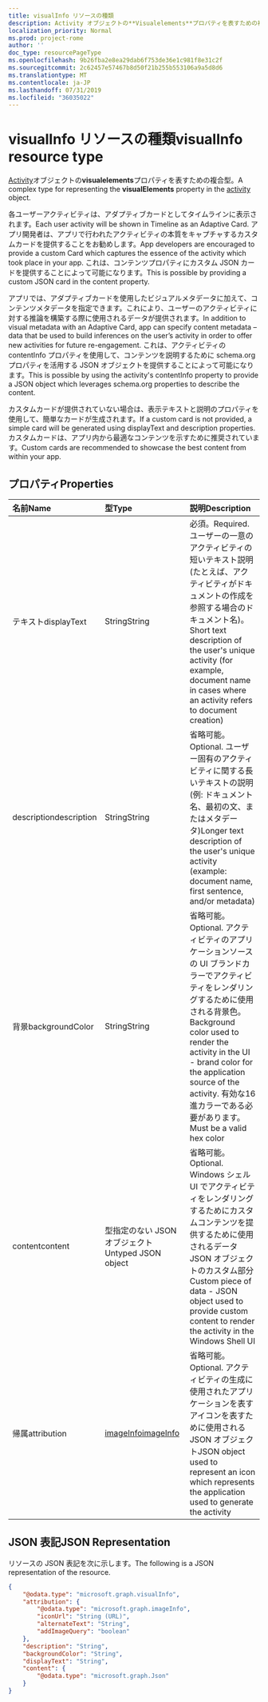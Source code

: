 ```yaml
---
title: visualInfo リソースの種類
description: Activity オブジェクトの**Visualelements**プロパティを表すための複合型。
localization_priority: Normal
ms.prod: project-rome
author: ''
doc_type: resourcePageType
ms.openlocfilehash: 9b26fba2e8ea29dab6f753de36e1c981f8e31c2f
ms.sourcegitcommit: 2c62457e57467b8d50f21b255b553106a9a5d8d6
ms.translationtype: MT
ms.contentlocale: ja-JP
ms.lasthandoff: 07/31/2019
ms.locfileid: "36035022"
---
```

# <a name="visualinfo-resource-type"></a><span data-ttu-id="89f97-103">visualInfo リソースの種類</span><span class="sxs-lookup"><span data-stu-id="89f97-103">visualInfo resource type</span></span>

<span data-ttu-id="89f97-104">[Activity](../resources/projectrome-activity.md)オブジェクトの**visualelements**プロパティを表すための複合型。</span><span class="sxs-lookup"><span data-stu-id="89f97-104">A complex type for representing the **visualElements** property in the [activity](../resources/projectrome-activity.md) object.</span></span>

<span data-ttu-id="89f97-105">各ユーザーアクティビティは、アダプティブカードとしてタイムラインに表示されます。</span><span class="sxs-lookup"><span data-stu-id="89f97-105">Each user activity will be shown in Timeline as an Adaptive Card.</span></span> <span data-ttu-id="89f97-106">アプリ開発者は、アプリで行われたアクティビティの本質をキャプチャするカスタムカードを提供することをお勧めします。</span><span class="sxs-lookup"><span data-stu-id="89f97-106">App developers are encouraged to provide a custom Card which captures the essence of the activity which took place in your app.</span></span> <span data-ttu-id="89f97-107">これは、コンテンツプロパティにカスタム JSON カードを提供することによって可能になります。</span><span class="sxs-lookup"><span data-stu-id="89f97-107">This is possible by providing a custom JSON card in the content property.</span></span>

<span data-ttu-id="89f97-108">アプリでは、アダプティブカードを使用したビジュアルメタデータに加えて、コンテンツメタデータを指定できます。これにより、ユーザーのアクティビティに対する推論を構築する際に使用されるデータが提供されます。</span><span class="sxs-lookup"><span data-stu-id="89f97-108">In addition to visual metadata with an Adaptive Card, app can specify content metadata – data that be used to build inferences on the user’s activity in order to offer new activities for future re-engagement.</span></span> <span data-ttu-id="89f97-109">これは、アクティビティの contentInfo プロパティを使用して、コンテンツを説明するために schema.org プロパティを活用する JSON オブジェクトを提供することによって可能になります。</span><span class="sxs-lookup"><span data-stu-id="89f97-109">This is possible by using the activity's contentInfo property to provide a JSON object which leverages schema.org properties to describe the content.</span></span>

<span data-ttu-id="89f97-110">カスタムカードが提供されていない場合は、表示テキストと説明のプロパティを使用して、簡単なカードが生成されます。</span><span class="sxs-lookup"><span data-stu-id="89f97-110">If a custom card is not provided, a simple card will be generated using displayText and description properties.</span></span> <span data-ttu-id="89f97-111">カスタムカードは、アプリ内から最適なコンテンツを示すために推奨されています。</span><span class="sxs-lookup"><span data-stu-id="89f97-111">Custom cards are recommended to showcase the best content from within your app.</span></span>

## <a name="properties"></a><span data-ttu-id="89f97-112">プロパティ</span><span class="sxs-lookup"><span data-stu-id="89f97-112">Properties</span></span>

|<span data-ttu-id="89f97-113">名前</span><span class="sxs-lookup"><span data-stu-id="89f97-113">Name</span></span> | <span data-ttu-id="89f97-114">型</span><span class="sxs-lookup"><span data-stu-id="89f97-114">Type</span></span> | <span data-ttu-id="89f97-115">説明</span><span class="sxs-lookup"><span data-stu-id="89f97-115">Description</span></span>|
|:----|:------|:-----------|
|<span data-ttu-id="89f97-116">テキスト</span><span class="sxs-lookup"><span data-stu-id="89f97-116">displayText</span></span> | <span data-ttu-id="89f97-117">String</span><span class="sxs-lookup"><span data-stu-id="89f97-117">String</span></span> | <span data-ttu-id="89f97-118">必須。</span><span class="sxs-lookup"><span data-stu-id="89f97-118">Required.</span></span> <span data-ttu-id="89f97-119">ユーザーの一意のアクティビティの短いテキスト説明 (たとえば、アクティビティがドキュメントの作成を参照する場合のドキュメント名)。</span><span class="sxs-lookup"><span data-stu-id="89f97-119">Short text description of the user's unique activity (for example, document name in cases where an activity refers to document creation)</span></span>|
|<span data-ttu-id="89f97-120">description</span><span class="sxs-lookup"><span data-stu-id="89f97-120">description</span></span> | <span data-ttu-id="89f97-121">String</span><span class="sxs-lookup"><span data-stu-id="89f97-121">String</span></span> | <span data-ttu-id="89f97-122">省略可能。</span><span class="sxs-lookup"><span data-stu-id="89f97-122">Optional.</span></span> <span data-ttu-id="89f97-123">ユーザー固有のアクティビティに関する長いテキストの説明 (例: ドキュメント名、最初の文、またはメタデータ)</span><span class="sxs-lookup"><span data-stu-id="89f97-123">Longer text description of the user's unique activity (example: document name, first sentence, and/or metadata)</span></span>|
|<span data-ttu-id="89f97-124">背景</span><span class="sxs-lookup"><span data-stu-id="89f97-124">backgroundColor</span></span> | <span data-ttu-id="89f97-125">String</span><span class="sxs-lookup"><span data-stu-id="89f97-125">String</span></span> | <span data-ttu-id="89f97-126">省略可能。</span><span class="sxs-lookup"><span data-stu-id="89f97-126">Optional.</span></span> <span data-ttu-id="89f97-127">アクティビティのアプリケーションソースの UI ブランドカラーでアクティビティをレンダリングするために使用される背景色。</span><span class="sxs-lookup"><span data-stu-id="89f97-127">Background color used to render the activity in the UI - brand color for the application source of the activity.</span></span> <span data-ttu-id="89f97-128">有効な16進カラーである必要があります。</span><span class="sxs-lookup"><span data-stu-id="89f97-128">Must be a valid hex color</span></span>|
|<span data-ttu-id="89f97-129">content</span><span class="sxs-lookup"><span data-stu-id="89f97-129">content</span></span> | <span data-ttu-id="89f97-130">型指定のない JSON オブジェクト</span><span class="sxs-lookup"><span data-stu-id="89f97-130">Untyped JSON object</span></span> | <span data-ttu-id="89f97-131">省略可能。</span><span class="sxs-lookup"><span data-stu-id="89f97-131">Optional.</span></span> <span data-ttu-id="89f97-132">Windows シェル UI でアクティビティをレンダリングするためにカスタムコンテンツを提供するために使用されるデータ JSON オブジェクトのカスタム部分</span><span class="sxs-lookup"><span data-stu-id="89f97-132">Custom piece of data - JSON object used to provide custom content to render the activity in the Windows Shell UI</span></span>|
|<span data-ttu-id="89f97-133">帰属</span><span class="sxs-lookup"><span data-stu-id="89f97-133">attribution</span></span> | [<span data-ttu-id="89f97-134">imageInfo</span><span class="sxs-lookup"><span data-stu-id="89f97-134">imageInfo</span></span>](../resources/projectrome-imageinfo.md) | <span data-ttu-id="89f97-135">省略可能。</span><span class="sxs-lookup"><span data-stu-id="89f97-135">Optional.</span></span> <span data-ttu-id="89f97-136">アクティビティの生成に使用されたアプリケーションを表すアイコンを表すために使用される JSON オブジェクト</span><span class="sxs-lookup"><span data-stu-id="89f97-136">JSON object used to represent an icon which represents the application used to generate the activity</span></span>|

## <a name="json-representation"></a><span data-ttu-id="89f97-137">JSON 表記</span><span class="sxs-lookup"><span data-stu-id="89f97-137">JSON Representation</span></span>

<span data-ttu-id="89f97-138">リソースの JSON 表記を次に示します。</span><span class="sxs-lookup"><span data-stu-id="89f97-138">The following is a JSON representation of the resource.</span></span>

<!-- {
  "blockType": "resource",
  "optionalProperties": [
    "attribution",
    "description",
    "backgroundColor",
    "content"
  ],
  "@odata.type": "microsoft.graph.visualInfo"
}-->

```json
{
    "@odata.type": "microsoft.graph.visualInfo",
    "attribution": {
        "@odata.type": "microsoft.graph.imageInfo",
        "iconUrl": "String (URL)",
        "alternateText": "String",
        "addImageQuery": "boolean"
    },
    "description": "String",
    "backgroundColor": "String",
    "displayText": "String",
    "content": {
        "@odata.type": "microsoft.graph.Json"
    }
}
```

<!-- uuid: 8fcb5dbc-d5aa-4681-8e31-b001d5168d79
2017-06-07 14:57:30 UTC -->
<!-- {
  "type": "#page.annotation",
  "description": "visualinfo resource",
  "keywords": "",
  "section": "documentation",
  "tocPath": ""
}-->
